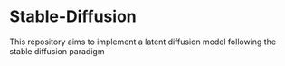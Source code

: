 # Stable-Diffusion
This repository aims to implement a latent diffusion model following the stable diffusion paradigm
